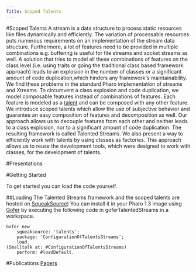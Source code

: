 ```yaml
---
Title: Scoped Talents
---
```

#Scoped Talents
A stream is a data structure to process static resources like files dynamically and
efficiently. The variation of processable resources puts numerous requirements on
an implementation of the stream data structure. Furthermore, a lot of features need to be provided in multiple combinations e.g. buffering is useful for file streams and socket streams
as well. A solution that tries to model all these combinations of features on the
class level (i.e. using traits or going the traditional class based framework approach) leads to an explosion in the number of classes or a significant amount of code duplication,which hinders any framework's maintainability. We find these problems in the standard
Pharo implementation of streams and Xtreams. To circumvent a class explosion and code duplication, we model composable features instead of combinations of features. Each feature is modeled as a [talent](%base_url%/research/bifrost/talents) and can be composed with any other feature. We introduce scoped talents which allow the use of subjective behavior and guarantee an easy composition of features and decomposition as well. Our approach allows us to decouple features from each other and neither leads to a class explosion, nor to a significant amount of code duplication. The
resulting framework is called Talented Streams. We also present a way to efficiently work with talents by using classes as factories. This approach allows us to reuse the development tools, which were designed to work with classes, for the development of talents.

#Presentations


#Getting Started

To get started you can load the code yourself.


##Loading
The Talented Streams framework and the scoped talents are hosted on [SqueakSource](http://www.squeaksource.com/talents.html))
You can install it in your Pharo 1.3 image using [Gofer](http://www.lukas-renggli.ch/blog/gofer)
by executing the following code in goferTalentedStreams in a workspace.


```
Gofer new 
	squeaksource: 'talents';
	package: 'ConfigurationOfTalentsStreams';
	load.
(Smalltalk at: #ConfigurationOfTalentsStreams)
	perform: #loadDefault.
```

#Publications
[Papers](%assets_url%/scgbib/?query=talents&filter=Year)
